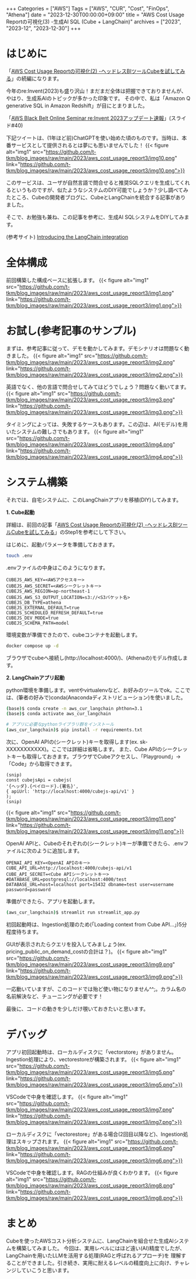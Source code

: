 +++ 
Categories = ["AWS"] 
Tags = ["AWS", "CUR", "Cost", "FinOps", "Athena"] 
date = "2023-12-30T00:00:00+09:00" 
title = "AWS Cost Usage Reportの可視化(3) -生成AI SQL (Cube + LangChain)" 
archives = ["2023", "2023-12", "2023-12-30"]
+++

# はじめに
「[AWS Cost Usage Reportの可視化(2) -ヘッドレスBIツールCubeを試してみる](https://t-tkm.github.io/blog/posts/2023/aws_cost_usage_report2/)」の続編になります。

今年のre:Invent(2023)も盛り沢山！まだまだ全体は把握できておりませんが、やはり、生成系AIのトピックが多かった印象です。
その中で、私は「Amazon Q generative SQL in Amazon Redshift」が目にとまりました。

「[AWS Black Belt Online Seminar re:Invent 2023アップデート速報](https://pages.awscloud.com/rs/112-TZM-766/images/AWS-Black-Belt_2023_reInvent2023digest_1201_v1.pdf)」(スライド#40)

下記ツイートは、(1年ほど前)ChatGPTを使い始めた頃のものです。当時は、本番サービスとして提供されるとは夢にも思いませんでした！
{{< figure alt="img1" src="https://github.com/t-tkm/blog_images/raw/main/2023/aws_cost_usage_report3/img10.png" link="https://github.com/t-tkm/blog_images/raw/main/2023/aws_cost_usage_report3/img10.png">}}

このサービスは、ユーザが自然言語で問合せると推奨SQLクエリを生成してくれるというものですが、似たようなシステムのDIY可能でしょうか？少し調べてみたところ、Cubeの開発者ブログに、CubeとLangChainを統合する記事がありました。

そこで、お勉強も兼ね、この記事を参考に、生成AI SQLシステムをDIYしてみます。

(参考サイト)
[Introducing the LangChain integration](https://cube.dev/blog/introducing-the-langchain-integration)

# 全体構成
前回構築した構成ベースに拡張します。
{{< figure alt="img1" src="https://github.com/t-tkm/blog_images/raw/main/2023/aws_cost_usage_report3/img1.png" link="https://github.com/t-tkm/blog_images/raw/main/2023/aws_cost_usage_report3/img1.png">}}

# お試し(参考記事のサンプル)
まずは、参考記事に従って、デモを動かしてみます。デモシナリオは問題なく動きました。
{{< figure alt="img1" src="https://github.com/t-tkm/blog_images/raw/main/2023/aws_cost_usage_report3/img2.png" link="https://github.com/t-tkm/blog_images/raw/main/2023/aws_cost_usage_report3/img2.png">}}

英語でなく、他の言語で問合せしてみてはどうでしょう？問題なく動いてます。
{{< figure alt="img1" src="https://github.com/t-tkm/blog_images/raw/main/2023/aws_cost_usage_report3/img3.png" link="https://github.com/t-tkm/blog_images/raw/main/2023/aws_cost_usage_report3/img3.png">}}

タイミングによっては、失敗するケースもあります。この辺は、AI(モデル)を用いたシステムの難しさでもあります。
{{< figure alt="img1" src="https://github.com/t-tkm/blog_images/raw/main/2023/aws_cost_usage_report3/img4.png" link="https://github.com/t-tkm/blog_images/raw/main/2023/aws_cost_usage_report3/img4.png">}}

# システム構築
それでは、自宅システムに、このLangChainアプリを移植(DIY)してみます。

**1. Cube起動**

詳細は、前回の記事「[AWS Cost Usage Reportの可視化(2) -ヘッドレスBIツールCubeを試してみる](https://t-tkm.github.io/blog/posts/2023/09/aws_cost_usage_report2/)」のStep1を参考にして下さい。

はじめに、起動パラメータを準備しておきます。
```zsh
touch .env
```

.envファイルの中身はこのようになります。
```file
CUBEJS_AWS_KEY=<AWSアクセスキー>
CUBEJS_AWS_SECRET=<AWSシークレットキー>
CUBEJS_AWS_REGION=ap-northeast-1
CUBEJS_AWS_S3_OUTPUT_LOCATION=s3://<S3バケット名>
CUBEJS_DB_TYPE=athena
CUBEJS_EXTERNAL_DEFAULT=true
CUBEJS_SCHEDULED_REFRESH_DEFAULT=true
CUBEJS_DEV_MODE=true
CUBEJS_SCHEMA_PATH=model
```

環境変数が準備できたので、cubeコンテナを起動します。
```zsh
docker compose up -d
```

ブラウザでcubeへ接続し(http://localhost:4000/)、(Athenaの)モデル作成します。

**2. LangChainアプリ起動**

python環境を準備します。ventやvirtualenvなど、お好みのツールでok。ここでは、(筆者の好みで)conda(Anacondaディストリビューション)を使いました。
```zsh
(base)$ conda create -n aws_cur_langchain phthon=3.1
(base)$ conda activate aws_cur_langchain

# アプリに必要なpythonライブラリ群をインストール
(aws_cur_langchain)$ pip install -r requirements.txt
```

次に、OpenAI APIの(シークレット)キーを取得します(ex. sk-XXXXXXXXXXX)。ここでは詳細は省略します。
また、Cube APIのシークレットキーも取得しておきます。ブラウザでCubeアクセスし、「Playground」->「Code」から取得できます。
```
(snip)
const cubejsApi = cubejs(
'{ヘッダ}.{ペイロード}.{署名}',
{ apiUrl: 'http://localhost:4000/cubejs-api/v1' }
);
(snip)
```  
{{< figure alt="img1" src="https://github.com/t-tkm/blog_images/raw/main/2023/aws_cost_usage_report3/img11.png" link="https://github.com/t-tkm/blog_images/raw/main/2023/aws_cost_usage_report3/img11.png">}}

OpenAI APIと、Cubeのそれぞれの(シークレット)キーが準備できたら、.envファイルに次のように追加します。

```file
OPENAI_API_KEY=<OpenAI APIのキー>
CUBE_API_URL=http://localhost:4000/cubejs-api/v1
CUBE_API_SECRET=<Cube APIシークレットキー>
#DATABASE_URL=postgresql://localhost:4000/test
DATABASE_URL=host=localhost port=15432 dbname=test user=username password=password
```

準備ができたら、アプリを起動します。
```zsh
(aws_cur_langchain)$ streamlit run streamlit_app.py
``` 
初回起動時は、Ingestion処理のため(「Loading context from Cube API...」)5分程度待ちます。

GUIが表示されたらクエリを投入してみましょう(ex. pricing_public_on_demand_costの合計は？)。
{{< figure alt="img1" src="https://github.com/t-tkm/blog_images/raw/main/2023/aws_cost_usage_report3/img9.png" link="https://github.com/t-tkm/blog_images/raw/main/2023/aws_cost_usage_report3/img9.png">}}

一応動いていますが、このコードでは殆ど使い物になりません^^;。カラム名の名前解決など、チューニングが必要です！

最後に、コードの動きを少しだけ覗いておきたいと思います。

# デバッグ
アプリ初回起動時は、ローカルディスクに「vectorstore」がありません。Ingestion処理により、vectorestoreが構築されます。
{{< figure alt="img1" src="https://github.com/t-tkm/blog_images/raw/main/2023/aws_cost_usage_report3/img5.png" link="https://github.com/t-tkm/blog_images/raw/main/2023/aws_cost_usage_report3/img5.png">}}

VSCodeで中身を確認します。
{{< figure alt="img1" src="https://github.com/t-tkm/blog_images/raw/main/2023/aws_cost_usage_report3/img7.png" link="https://github.com/t-tkm/blog_images/raw/main/2023/aws_cost_usage_report3/img7.png">}}

ローカルディスクに「vectorestore」がある場合(2回目以降など)、Ingestion処理はスキップされます。
{{< figure alt="img1" src="https://github.com/t-tkm/blog_images/raw/main/2023/aws_cost_usage_report3/img6.png" link="https://github.com/t-tkm/blog_images/raw/main/2023/aws_cost_usage_report3/img6.png">}}

VSCodeで中身を確認します。RAGの仕組みが良くわかります。
{{< figure alt="img1" src="https://github.com/t-tkm/blog_images/raw/main/2023/aws_cost_usage_report3/img8.png" link="https://github.com/t-tkm/blog_images/raw/main/2023/aws_cost_usage_report3/img8.png">}}

# まとめ
Cubeを使ったAWSコスト分析システムに、LangChainを組合せた生成AIシステムを構築してみました。
今回は、実用レベルにはほど遠い(AI)精度でしたが、LangChainを用いたLLMを活用する処理(RAGと呼ばれるアプローチ)を
理解することができました。引き続き、実用に耐えるレベルの精度向上に向け、チャレンジしていこうと思います。